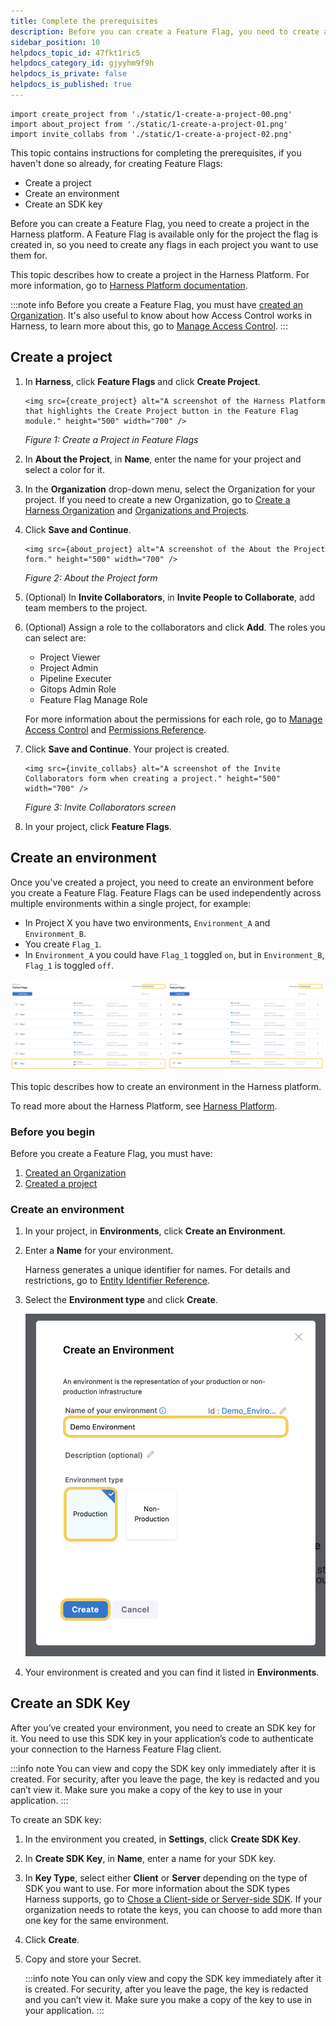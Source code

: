 ```yaml
---
title: Complete the prerequisites
description: Before you can create a Feature Flag, you need to create a Project in the Harness platform. A Feature Flag is available only for the Project the Flag is created in, so you need to create any Flags in…
sidebar_position: 10
helpdocs_topic_id: 47fkt1ric5
helpdocs_category_id: gjyyhm9f9h
helpdocs_is_private: false
helpdocs_is_published: true
---
```


```mdx-code-block
import create_project from './static/1-create-a-project-00.png'
import about_project from './static/1-create-a-project-01.png'
import invite_collabs from './static/1-create-a-project-02.png'
```
This topic contains instructions for completing the prerequisites, if you haven't done so already, for creating Feature Flags:

* Create a project
* Create an environment
* Create an SDK key

Before you can create a Feature Flag, you need to create a project in the Harness platform. A Feature Flag is available only for the project the flag is created in, so you need to create any flags in each project you want to use them for.

This topic describes how to create a project in the Harness Platform. For more information, go to [Harness Platform documentation](/docs/platform).

:::note info
Before you create a Feature Flag, you must have [created an Organization](/docs/platform/organizations-and-projects/create-an-organization). It's also useful to know about how Access Control works in Harness, to learn more about this, go to [Manage Access Control](../../ff-onboarding/ff-security-compliance/manage-access-control.md).
:::

## Create a project

1. In **Harness**, click **Feature Flags** and click **Create Project**.

	```mdx-code-block
	<img src={create_project} alt="A screenshot of the Harness Platform that highlights the Create Project button in the Feature Flag module." height="500" width="700" />
	```

	*Figure 1: Create a Project in Feature Flags*

1. In **About the Project**, in **Name**, enter the name for your project and select a color for it.
2. In the **Organization** drop-down menu, select the Organization for your project. If you need to create a new Organization, go to [Create a Harness Organization](/docs/platform/organizations-and-projects/create-an-organization#create-a-harness-org) and [Organizations and Projects](../../../platform/organizations-and-projects/projects-and-organizations.md).
3. Click **Save and Continue**.

	```mdx-code-block
	<img src={about_project} alt="A screenshot of the About the Project form." height="500" width="700" />
	```
	*Figure 2: About the Project form*

1. (Optional) In **Invite Collaborators**, in **Invite People to Collaborate**, add team members to the project.
2. (Optional) Assign a role to the collaborators and click **Add**. The roles you can select are:
	* Project Viewer
	* Project Admin
	* Pipeline Executer
	* Gitops Admin Role
	* Feature Flag Manage Role

	For more information about the permissions for each role, go to [Manage Access Control](../../ff-onboarding/ff-security-compliance/manage-access-control.md) and [Permissions Reference](../../../platform/4_Role-Based-Access-Control/ref-access-management/permissions-reference.md).

3. Click **Save and Continue**. Your project is created.

	```mdx-code-block
	<img src={invite_collabs} alt="A screenshot of the Invite Collaborators form when creating a project." height="500" width="700" />
	```

	*Figure 3: Invite Collaborators screen*

4. In your project, click **Feature Flags**.

## Create an environment 

Once you've created a project, you need to create an environment before you create a Feature Flag. Feature Flags can be used independently across multiple environments within a single project, for example:

* In Project X you have two environments, `Environment_A` and `Environment_B`.
* You create `Flag_1`.
* In `Environment_A` you could have `Flag_1` toggled `on`, but in `Environment_B`, `Flag_1` is toggled `off`.

![A side by side screenshot that shows the same flag in two environments. One is toggled on and one is toggled off.](./static/2-create-an-environment-03.png) 

This topic describes how to create an environment in the Harness platform. 

To read more about the Harness Platform, see [Harness Platform](/docs/platform).

### Before you begin

Before you create a Feature Flag, you must have:

1. [Created an Organization](../../../platform/organizations-and-projects/create-an-organization.md)
1. [Created a project](#create-a-project)

### Create an environment

1. In your project, in **Environments**, click **Create an Environment**.
1. Enter a **Name** for your environment.

    Harness generates a unique identifier for names. For details and restrictions, go to [Entity Identifier Reference](/docs/platform/references/entity-identifier-reference).

1. Select the **Environment type** and click **Create**.

    ![Create an environment form](./static/2-create-an-environment-04.png)

1. Your environment is created and you can find it listed in **Environments**.


## Create an SDK Key

After you’ve created your environment, you need to create an SDK key for it. You need to use this SDK key in your application’s code to authenticate your connection to the Harness Feature Flag client. 

:::info note
 You can view and copy the SDK key only immediately after it is created. For security, after you leave the page, the key is redacted and you can’t view it. Make sure you make a copy of the key to use in your application.
:::

To create an SDK key:

1. In the environment you created, in **Settings**, click **Create SDK Key**.
2. In **Create SDK Key**, in **Name**, enter a name for your SDK key.
3. In **Key Type**, select either **Client** or **Server** depending on the type of SDK you want to use. For more information about the SDK types Harness supports, go to [Chose a Client-side or Server-side SDK](../../ff-sdks/sdk-overview/client-side-and-server-side-sdks.md). If your organization needs to rotate the keys, you can choose to add more than one key for the same environment.
4. Click **Create**.
5. Copy and store your Secret.

    :::info note
     You can only view and copy the SDK key immediately after it is created. For security, after you leave the page, the key is redacted and you can’t view it. Make sure you make a copy of the key to use in your application.
    :::




